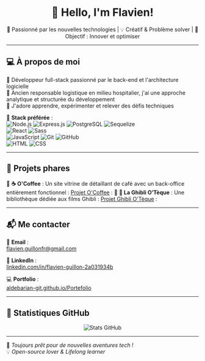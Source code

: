 <h1 align="center">👋 Hello, I'm Flavien!</h1>

<p align="center">
  🚀 Passionné par les nouvelles technologies | 💡 Créatif & Problème solver | 🎯 Objectif : Innover et optimiser
</p>

---

## 💻 **À propos de moi**  

🔹 Développeur full-stack passionné par le back-end et l'architecture logicielle  
🔹 Ancien responsable logistique en milieu hospitalier, j'ai une approche analytique et structurée du développement  
🔹 J'adore apprendre, expérimenter et relever des défis techniques  

📍 **Stack préférée** :  
![Node.js](https://img.shields.io/badge/Node.js-339933?style=for-the-badge&logo=nodedotjs&logoColor=white)
![Express.js](https://img.shields.io/badge/Express.js-000000?style=for-the-badge&logo=express&logoColor=white)
![PostgreSQL](https://img.shields.io/badge/PostgreSQL-4169E1?style=for-the-badge&logo=postgresql&logoColor=white)
![Sequelize](https://img.shields.io/badge/Sequelize-52B0E7?style=for-the-badge&logo=sequelize&logoColor=white)  
![React](https://img.shields.io/badge/React-61DAFB?style=for-the-badge&logo=react&logoColor=black)
![Sass](https://img.shields.io/badge/Sass-CC6699?style=for-the-badge&logo=sass&logoColor=white)  
![JavaScript](https://img.shields.io/badge/JavaScript-F7DF1E?style=for-the-badge&logo=javascript&logoColor=black)
![Git](https://img.shields.io/badge/Git-F05032?style=for-the-badge&logo=git&logoColor=white)
![GitHub](https://img.shields.io/badge/GitHub-181717?style=for-the-badge&logo=github&logoColor=white)  
![HTML](https://img.shields.io/badge/HTML5-E34F26?style=for-the-badge&logo=html5&logoColor=white)
![CSS](https://img.shields.io/badge/CSS3-1572B6?style=for-the-badge&logo=css3&logoColor=white)  

---

## 📌 **Projets phares**  

🔹 **☕ O'Coffee** : Un site vitrine de détaillant de café avec un back-office entièrement fonctionnel : [Projet O'Coffee](https://ocoffee-production-4b58.up.railway.app) :
🔹 **📖 La Ghibli O’Tèque** : Une bibliothèque dédiée aux films Ghibli : [Projet Ghibli O'Tèque]([https://ocoffee-production-4b58.up.railway.app](https://github.com/Aldebarian-git/GhibliO-Theque)) :


---

## 📬 **Me contacter**  

📧 **Email** :  
[flavien.guillonfr@gmail.com](mailto:flavien.guillonfr@gmail.com)  

💼 **LinkedIn** :  
[linkedin.com/in/flavien-guillon-2a031934b](https://www.linkedin.com/in/flavien-guillon-2a031934b/)  

💻 **Portfolio** :  
[aldebarian-git.github.io/Portefolio](https://aldebarian-git.github.io/Portefolio/)  

---

## 🎯 **Statistiques GitHub**  

<p align="center">
  <img src="https://github-readme-stats.vercel.app/api?username=Aldebarian-git&show_icons=true&theme=radical" alt="Stats GitHub">
</p>

---

🚀 *Toujours prêt pour de nouvelles aventures tech !*  
💡 *Open-source lover & Lifelong learner*  

